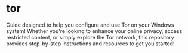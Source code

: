 # tor
Guide designed to help you configure and use Tor on your Windows system! Whether you're looking to enhance your online privacy, access restricted content, or simply explore the Tor network, this repository provides step-by-step instructions and resources to get you started!
